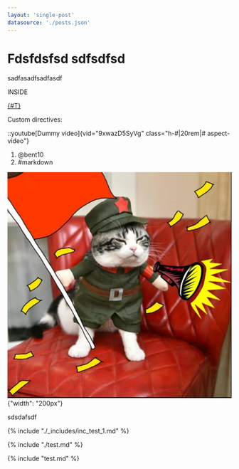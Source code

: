 ```yaml
---
layout: 'single-post'
datasource: './posts.json'
---
```


# Fdsfdsfsd sdfsdfsd

sadfasadfsadfasdf

<md-tabs>
    INSIDE
</md-tabs>

<md-tabs></md-tabs>

[{#T}](./test.md)

Custom directives:

::youtube[Dummy video]{vid="9xwazD5SyVg" class="h-#|20rem|# aspect-video"}

1. @bent10
2. #markdown

![The San Juan Mountains are beautiful!](./images/comm.jpg "San Juan Mountains"){"width": "200px"}

sdsdafsdf

{% include "./_includes/inc_test_1.md" %}

{% include "./test.md" %}

{% include "test.md" %}